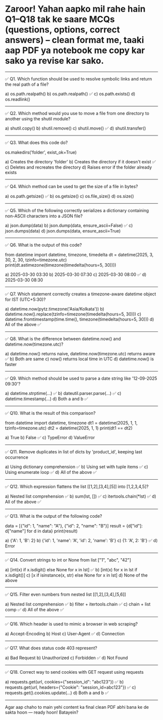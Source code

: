 # Zaroor! Yahan aapko mil rahe hain Q1–Q18 tak ke saare MCQs (questions, options, correct answers) – clean format me, taaki aap PDF ya notebook me copy kar sako ya revise kar sako.


---

✅ Q1. Which function should be used to resolve symbolic links and return the real path of a file?

a) os.path.realpath()
b) os.path.realpath() ✅
c) os.path.exists()
d) os.readlink()


---

✅ Q2. Which method would you use to move a file from one directory to another using the shutil module?

a) shutil.copy()
b) shutil.remove()
c) shutil.move() ✅
d) shutil.transfer()


---

✅ Q3. What does this code do?

os.makedirs('folder', exist_ok=True)

a) Creates the directory 'folder'
b) Creates the directory if it doesn't exist ✅
c) Deletes and recreates the directory
d) Raises error if the folder already exists


---

✅ Q4. Which method can be used to get the size of a file in bytes?

a) os.path.getsize() ✅
b) os.getsize()
c) os.file_size()
d) os.size()


---

✅ Q5. Which of the following correctly serializes a dictionary containing non-ASCII characters into a JSON file?

a) json.dump(data)
b) json.dump(data, ensure_ascii=False) ✅
c) json.dumps(data)
d) json.dumps(data, ensure_ascii=True)


---

✅ Q6. What is the output of this code?

from datetime import datetime, timezone, timedelta
dt = datetime(2025, 3, 30, 2, 30, tzinfo=timezone.utc)
print(dt.astimezone(timezone(timedelta(hours=5, 30))))

a) 2025-03-30 03:30
b) 2025-03-30 07:30
c) 2025-03-30 08:00 ✅
d) 2025-03-30 08:30


---

✅ Q7. Which statement correctly creates a timezone-aware datetime object for IST (UTC+5:30)?

a) datetime.now(pytz.timezone('Asia/Kolkata'))
b) datetime.now().replace(tzinfo=timezone(timedelta(hours=5, 30)))
c) datetime.fromtimestamp(time.time(), timezone(timedelta(hours=5, 30)))
d) All of the above ✅


---

✅ Q8. What is the difference between datetime.now() and datetime.now(timezone.utc)?

a) datetime.now() returns naive, datetime.now(timezone.utc) returns aware ✅
b) Both are same
c) now() returns local time in UTC
d) datetime.now() is faster


---

✅ Q9. Which method should be used to parse a date string like '12-09-2025 09:30'?

a) datetime.strptime(...) ✅
b) dateutil.parser.parse(...) ✅
c) datetime.timestamp(...)
d) Both a and b ✅


---

✅ Q10. What is the result of this comparison?

from datetime import datetime, timezone
dt1 = datetime(2025, 1, 1, tzinfo=timezone.utc)
dt2 = datetime(2025, 1, 1)
print(dt1 == dt2)

a) True
b) False ✅
c) TypeError
d) ValueError


---

✅ Q11. Remove duplicates in list of dicts by 'product_id', keeping last occurrence

a) Using dictionary comprehension ✅
b) Using set with tuple items ✅
c) Using enumerate loop ✅
d) All of the above ✅


---

✅ Q12. Which expression flattens the list [[1,2],[3,4],[5]] into [1,2,3,4,5]?

a) Nested list comprehension ✅
b) sum(lst, []) ✅
c) itertools.chain(*lst) ✅
d) All of the above ✅


---

✅ Q13. What is the output of the following code?

data = [{"id": 1, "name": "A"}, {"id": 2, "name": "B"}]
result = {d["id"]: d["name"] for d in data}
print(result)

a) {'A': 1, 'B': 2}
b) {'id': 1, 'name': 'A', 'id': 2, 'name': 'B'}
c) {1: 'A', 2: 'B'} ✅
d) Error


---

✅ Q14. Convert strings to int or None from list ["1", "abc", "42"]

a) [int(x) if x.isdigit() else None for x in lst] ✅
b) [int(x) for x in lst if x.isdigit()]
c) [x if isinstance(x, str) else None for x in lst]
d) None of the above


---

✅ Q15. Filter even numbers from nested list [[1,2],[3,4],[5,6]]

a) Nested list comprehension ✅
b) filter + itertools.chain ✅
c) chain + list comp ✅
d) All of the above ✅


---

✅ Q16. Which header is used to mimic a browser in web scraping?

a) Accept-Encoding
b) Host
c) User-Agent ✅
d) Connection


---

✅ Q17. What does status code 403 represent?

a) Bad Request
b) Unauthorized
c) Forbidden ✅
d) Not Found


---

✅ Q18. Correct way to send cookies with GET request using requests

a) requests.get(url, cookies={"session_id": "abc123"}) ✅
b) requests.get(url, headers={"Cookie": "session_id=abc123"}) ✅
c) requests.get().cookies.update(...)
d) Both a and b ✅


---

Agar aap chaho to main yehi content ka final clean PDF abhi bana ke de sakta hoon — ready hoon! Batayein?

